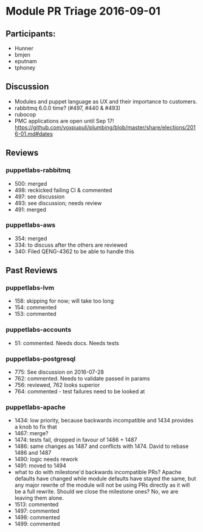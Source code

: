 # Module PR Triage 2016-09-01

## Participants:
* Hunner
* bmjen
* eputnam
* tphoney

## Discussion
* Modules and puppet language as UX and their importance to customers.
* rabbitmq 6.0.0 time? (#497, #440 & #493)
* rubocop
* PMC applications are open until Sep 17! https://github.com/voxpupuli/plumbing/blob/master/share/elections/2016-01.md#dates

## Reviews
### puppetlabs-rabbitmq
* 500: merged
* 498: reckicked failing CI & commented
* 497: see discussion
* 493: see discussion; needs review
* 491: merged

### puppetlabs-aws
* 354: merged
* 334: to discuss after the others are reviewed
* 340: Filed QENG-4362 to be able to handle this

## Past Reviews
### puppetlabs-lvm
* 158: skipping for now; will take too long
* 154: commented
* 153: commented

### puppetlabs-accounts
* 51: commented. Needs docs. Needs tests

### puppetlabs-postgresql
* 775: See discussion on 2016-07-28
* 762: commented. Needs to validate passed in params
* 756: reviewed, 762 looks superior
* 764: commented - test failures need to be looked at

### puppetlabs-apache
* 1434: low priority, because backwards incompatible and 1434 provides a knob to fix that
* 1467: merge?
* 1474: tests fail, dropped in favour of 1486 + 1487
* 1486: same changes as 1487 and conflicts with 1474. David to rebase 1486 and 1487
* 1490: logic needs rework
* 1491: moved to 1494
* what to do with milestone'd backwards incompatible PRs? Apache defaults have changed while module defaults have stayed the same, but any major rewrite of the module will not be using PRs directly as it will be a full rewrite. Should we close the milestone ones? No, we are leaving them alone.
* 1513: commented
* 1497: commented
* 1498: commented
* 1499: commented

